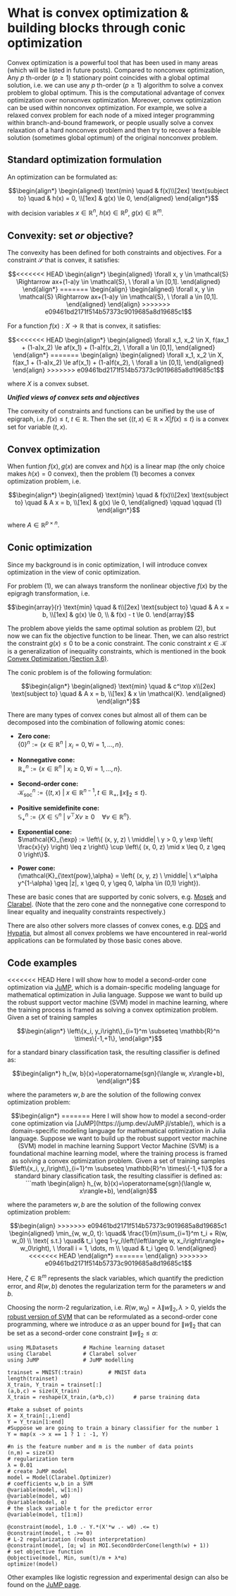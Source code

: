 <!-- ---
title: 'What is convex optimization？common constraints and objectives'
date: 2024-10-25
permalink: /posts/2024/10/Convex optimization blogs/
tags:
  - cool posts
  - category1
  - category2
--- -->
What is convex optimization & building blocks through conic optimization
======

Convex optimization is a powerful tool that has been used in many areas (which will be listed in future posts). Compared to nonconvex optimization, Any $p$ th-order ($p \ge 1$) stationary point coincides with a global optimal solution, i.e. we can use any $p$ th-order ($p \ge 1$) algorithm to solve a convex problem to global optimum. This is the computational advantage of convex optimization over nonxonvex optimization. Moreover, convex optimization can be used within nonconvex optimization. For example, we solve a relaxed convex problem for each node of a mixed integer programming within branch-and-bound framework, or people usually solve a convex relaxation of a hard nonconvex problem and then try to recover a feasible solution (sometimes global optimum) of the original nonconvex problem.


Standard optimization formulation
------
An optimization can be formulated as:
```math
\begin{align*}
\begin{aligned}
\text{min} \quad & f(x)\\[2ex]
\text{subject to} \quad & h(x) = 0, \\[1ex]
        & g(x) \le 0, 
\end{aligned}
\end{align*}
```
with decision variables $x \in \mathbb{R}^n$, $h(x) \in \mathbb{R}^{p}$, $g(x) \in \mathbb{R}^{m}$.

Convexity: set $\textit{or}$ objective?
------
The convexity has been defined for both constraints and objectives. For a constraint $\mathcal{S}$ that is convex, it satisfies:
```math
<<<<<<< HEAD
\begin{align*}
\begin{aligned}
\forall x, y \in \mathcal{S} \Rightarrow ax+(1-a)y \in \mathcal{S}, \ \forall a \in [0,1].
\end{aligned}
\end{align*}
=======
\begin{align}
\begin{aligned}
\forall x, y \in \mathcal{S} \Rightarrow ax+(1-a)y \in \mathcal{S}, \ \forall a \in [0,1].
\end{aligned}
\end{align}
>>>>>>> e09461bd2171f514b57373c9019685a8d19685c1
```

For a function $f(x): X \rightarrow \mathbb{{R}}$ that is convex, it satisfies:
```math
<<<<<<< HEAD
\begin{align*}
\begin{aligned}
\forall x_1, x_2 \in X, f(ax_1 + (1-a)x_2) \le af(x_1) + (1-a)f(x_2), \ \forall a \in [0,1],
\end{aligned}
\end{align*}
=======
\begin{align}
\begin{aligned}
\forall x_1, x_2 \in X, f(ax_1 + (1-a)x_2) \le af(x_1) + (1-a)f(x_2), \ \forall a \in [0,1],
\end{aligned}
\end{align}
>>>>>>> e09461bd2171f514b57373c9019685a8d19685c1
```
where $X$ is a convex subset. 

***Unified views of convex sets and objectives***

The convexity of constraints and functions can be unified by the use of epigraph, i.e. $f(x) \le t, \ t \in \mathbb{R}$. Then the set $\{(t,x) \in \mathbb{R} \times X | f(x) \le t\}$ is a convex set for variable $(t,x)$.

Convex optimization
------
When funtion $f(x), g(x)$ are convex and $h(x)$ is a linear map (the only choice makes $h(x)=0$ convex), then the problem (1) becomes a convex optimization problem, i.e. 
```math
\begin{align*}
\begin{aligned}
\text{min} \quad & f(x)\\[2ex]
 \text{subject to} \quad & A x = b, \\[1ex]
        & g(x) \le 0, 
\end{aligned}   \qquad \qquad (1)
\end{align*}
```
where $A \in \mathbb{R}^{p \times n}$.

Conic optimization
------
Since my background is in conic optimization, I will introduce convex optimization in the view of conic optimization. 

For problem (1), we can always transform the nonlinear objective $f(x)$ by the epigragh transformation, i.e.
```math
\begin{array}{r}
\text{min} \quad & t\\[2ex]
 \text{subject to} \quad & A x = b, \\[1ex]
        & g(x) \le 0, \\
        & f(x) - t \le 0.
\end{array}
```
The problem above yields the same optimal solution as problem (2), but now we can fix the objective function to be linear. Then, we can also restrict the constraint $g(x) \le 0$ to be a conic constraint. The conic constraint $x \in \mathcal{K}$ is a generalization of inequality constraints, which is mentioned in the book [Convex Optimization (Section 3.6)](https://web.stanford.edu/~boyd/cvxbook/).  

The conic problem is of the following formulation:
```math
\begin{align*}
\begin{aligned}
\text{min} \quad & c^\top x\\[2ex]
 \text{subject to} \quad & A x = b, \\[1ex]
        & x \in \mathcal{K}.
\end{aligned}
\end{align*}
```
There are many types of convex cones but almost all of them can be decomposed into the combination of following atomic cones:
- **Zero cone:**  
  $\{0\}^n := \left\{ x \in \mathbb{R}^n \ \middle| \ x_i = 0, \forall i = 1, \ldots, n \right\}$.

- **Nonnegative cone:**  
  $\mathbb{R}_{+}^n := \left\{ x \in \mathbb{R}^n \ \middle| \ x_i \geq 0, \forall i = 1, \ldots, n \right\}$.

- **Second-order cone:**  
  $\mathcal{K}_{\mathrm{soc}}^n := \left\{ (t, x) \ \middle| \ x \in \mathbb{R}^{n-1}, t \in \mathbb{R}_{+}, \|x\|_2 \leq t \right\}$.

- **Positive semidefinite cone:**  
  $\mathbb{S}_{+}^n := \left\{ X \in \mathbb{S}^n \ \middle| \ v^{\top} X v \geq 0 \quad \forall v \in \mathbb{R}^n \right\}$.

- **Exponential cone:**  
  $\mathcal{K}_{\exp} := \left\{ (x, y, z) \ \middle| \ y > 0, y \exp \left( \frac{x}{y} \right) \leq z \right\} \cup \left\{ (x, 0, z) \mid x \leq 0, z \geq 0 \right\}$.

- **Power cone:**  
  \(\mathcal{K}_{\text{pow},\alpha} = \left\{ (x, y, z) \ \middle| \ x^\alpha y^{1-\alpha} \geq |z|, x \geq 0, y \geq 0, \alpha \in (0,1) \right\}\).

These are basic cones that are supported by conic solvers, e.g. [Mosek](https://www.mosek.com/) and [Clarabel](https://clarabel.org/stable/). (Note that the zero cone and the nonnegative cone correspond to linear equality and inequality constraints respectively.)

There are also other solvers more classes of convex cones, e.g. [DDS](https://link.springer.com/article/10.1007/s12532-023-00248-2) and [Hypatia](https://jump.dev/Hypatia.jl/stable/), but almost all convex problems we have encountered in real-world applications can be formulated by those basic cones above.

Code examples
------
<<<<<<< HEAD
Here I will show how to model a second-order cone optimization via [JuMP](https://jump.dev/JuMP.jl/stable/), which is a domain-specific modeling language for mathematical optimization in Julia language. Suppose we want to build up the robust support vector machine (SVM) model in machine learning, where the training process is framed as solving a convex optimization problem. Given a set of training samples
 ```math
 \begin{align*}
 \left\{x_i, y_i\right\}_{i=1}^m \subseteq \mathbb{R}^n \times\{-1,+1\},
 \end{align*}
 ``` 
 for a standard binary classification task, the resulting classifier is defined as: 
 ```math
 \begin{align*}
 h_{w, b}(x)=\operatorname{sgn}(\langle w, x\rangle+b),
 \end{align*}
 ```
 where the parameters $w, b$ are the solution of the following convex optimization problem:
```math
\begin{align*}
=======
Here I will show how to model a second-order cone optimization via [JuMP](https://jump.dev/JuMP.jl/stable/), which is a domain-specific modeling language for mathematical optimization in Julia language. Suppose we want to build up the robust support vector machine (SVM) model in machine learning

 Support Vector Machine (SVM) is a foundational machine learning model, where the training process is framed as solving a convex optimization problem. Given a set of training samples $\left\{x_i, y_i\right\}_{i=1}^m \subseteq \mathbb{R}^n \times\{-1,+1\}$ for a standard binary classification task, the resulting classifier is defined as: 
 ```math
 \begin{align}
 h_{w, b}(x)=\operatorname{sgn}(\langle w, x\rangle+b),
 \end{align}
 ```
 where the parameters $w, b$ are the solution of the following convex optimization problem:
```math
\begin{align}
>>>>>>> e09461bd2171f514b57373c9019685a8d19685c1
\begin{aligned}
	\min_{w, w_0, t}: \quad& \frac{1}{m}\sum_{i=1}^m t_i + R(w, w_0) \\
	\text{ s.t.} \quad& t_i \geq 1-y_i\left(\left\langle w, x_i\right\rangle+ w_0\right), \ \forall i = 1, \dots, m \\
	\quad & t_i \geq 0.
\end{aligned}
<<<<<<< HEAD
\end{align*}
=======
\end{align}
>>>>>>> e09461bd2171f514b57373c9019685a8d19685c1
```
Here, $\zeta \in \mathbb{R}^m$ represents the slack variables, which quantify the prediction error, and $R(w,b)$ denotes the regularization term for the parameters $w$ and $b$. 

Choosing the norm-2 regularization, i.e. $R(w,w_0) = \lambda \|w\|_2, \lambda > 0$, yields the [robust version of SVM](https://www.jmlr.org/papers/v10/xu09b.html) that can be reformulated as a second-order cone programming, where we introduce $\alpha$ as an upper bound for $\|w\|_2$ that can be set as a second-order cone constraint $\|w\|_2 \le \alpha$: 

```
using MLDatasets        # Machine learning dataset
using Clarabel          # Clarabel solver
using JuMP              # JuMP modelling 

trainset = MNIST(:train)        # MNIST data
length(trainset)
X_train, Y_train = trainset[:]
(a,b,c) = size(X_train)
X_train = reshape(X_train,(a*b,c))      # parse training data

#take a subset of points
X = X_train[:,1:end] 
Y = Y_train[1:end]
#Suppose we are going to train a binary classifier for the number 1
Y = map(x -> x == 1 ? 1 : -1, Y)

#n is the feature number and m is the number of data points
(n,m) = size(X)
# regularization term
λ = 0.01
# create JuMP model
model = Model(Clarabel.Optimizer)
# coefficients w,b in a SVM
@variable(model, w[1:n])                
@variable(model, w0)     
@variable(model, α)
# the slack variable t for the predictor error
@variable(model, t[1:m])

@constraint(model, 1.0 .- Y.*(X'*w .- w0) .<= t)
@constraint(model, t .>= 0)             
# L-2 regularization (robust interpretation)
@constraint(model, [α; w] in MOI.SecondOrderCone(length(w) + 1))        
# set objective function
@objective(model, Min, sum(t)/m + λ*α)
optimize!(model)
```

Other examples like logistic regression and experimental design can also be found on the [JuMP page](https://jump.dev/JuMP.jl/stable/tutorials/conic/introduction/).